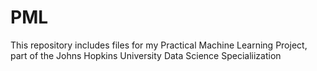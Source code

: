 # PML
This repository includes files for my Practical Machine Learning Project, part of the Johns Hopkins University Data Science Specialiization
